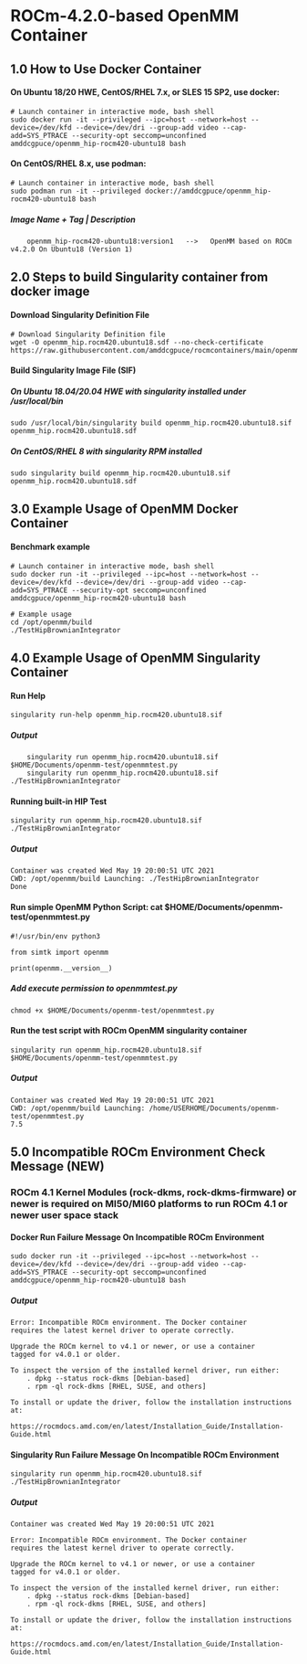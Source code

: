 # ROCm-4.2.0-based OpenMM Container

## 1.0 How to Use Docker Container
#### On Ubuntu 18/20 HWE, CentOS/RHEL 7.x, or SLES 15 SP2, use docker:
```
# Launch container in interactive mode, bash shell
sudo docker run -it --privileged --ipc=host --network=host --device=/dev/kfd --device=/dev/dri --group-add video --cap-add=SYS_PTRACE --security-opt seccomp=unconfined amddcgpuce/openmm_hip-rocm420-ubuntu18 bash
```
#### On CentOS/RHEL 8.x, use podman:
```
# Launch container in interactive mode, bash shell
sudo podman run -it --privileged docker://amddcgpuce/openmm_hip-rocm420-ubuntu18 bash
```
##### Image Name + Tag | Description
```
    openmm_hip-rocm420-ubuntu18:version1   -->   OpenMM based on ROCm v4.2.0 On Ubuntu18 (Version 1)
```

## 2.0 Steps to build Singularity container from docker image
#### Download Singularity Definition File
```
# Download Singularity Definition file
wget -O openmm_hip.rocm420.ubuntu18.sdf --no-check-certificate https://raw.githubusercontent.com/amddcgpuce/rocmcontainers/main/openmm/rocm420/ubuntu18/openmm_hip.rocm420.ubuntu18.sdf
```
#### Build Singularity Image File (SIF)
##### On Ubuntu 18.04/20.04 HWE with singularity installed under /usr/local/bin
```
sudo /usr/local/bin/singularity build openmm_hip.rocm420.ubuntu18.sif openmm_hip.rocm420.ubuntu18.sdf
```
##### On CentOS/RHEL 8 with singularity RPM installed
```
sudo singularity build openmm_hip.rocm420.ubuntu18.sif openmm_hip.rocm420.ubuntu18.sdf
```

## 3.0 Example Usage of OpenMM Docker Container
#### Benchmark example
```
# Launch container in interactive mode, bash shell
sudo docker run -it --privileged --ipc=host --network=host --device=/dev/kfd --device=/dev/dri --group-add video --cap-add=SYS_PTRACE --security-opt seccomp=unconfined amddcgpuce/openmm_hip-rocm420-ubuntu18 bash

# Example usage
cd /opt/openmm/build
./TestHipBrownianIntegrator 
```

## 4.0 Example Usage of OpenMM Singularity Container
#### Run Help
```
singularity run-help openmm_hip.rocm420.ubuntu18.sif
```
##### Output
```
    singularity run openmm_hip.rocm420.ubuntu18.sif $HOME/Documents/openmm-test/openmmtest.py
    singularity run openmm_hip.rocm420.ubuntu18.sif ./TestHipBrownianIntegrator
```
#### Running built-in HIP Test
```
singularity run openmm_hip.rocm420.ubuntu18.sif ./TestHipBrownianIntegrator
```
##### Output
```
Container was created Wed May 19 20:00:51 UTC 2021
CWD: /opt/openmm/build Launching: ./TestHipBrownianIntegrator
Done
```

#### Run simple OpenMM Python Script: cat $HOME/Documents/openmm-test/openmmtest.py
```
#!/usr/bin/env python3

from simtk import openmm

print(openmm.__version__)
```
##### Add execute permission to openmmtest.py
```
chmod +x $HOME/Documents/openmm-test/openmmtest.py
```
#### Run the test script with ROCm OpenMM singularity container
```
singularity run openmm_hip.rocm420.ubuntu18.sif $HOME/Documents/openmm-test/openmmtest.py
```
##### Output
```
Container was created Wed May 19 20:00:51 UTC 2021
CWD: /opt/openmm/build Launching: /home/USERHOME/Documents/openmm-test/openmmtest.py
7.5
```

## 5.0 Incompatible ROCm Environment Check Message (NEW)
### ROCm 4.1 Kernel Modules (rock-dkms, rock-dkms-firmware) or newer is required on MI50/MI60 platforms to run ROCm 4.1 or newer user space stack 

#### Docker Run Failure Message On Incompatible ROCm Environment
```
sudo docker run -it --privileged --ipc=host --network=host --device=/dev/kfd --device=/dev/dri --group-add video --cap-add=SYS_PTRACE --security-opt seccomp=unconfined amddcgpuce/openmm_hip-rocm420-ubuntu18 bash
```
##### Output
```
Error: Incompatible ROCm environment. The Docker container
requires the latest kernel driver to operate correctly.

Upgrade the ROCm kernel to v4.1 or newer, or use a container
tagged for v4.0.1 or older.

To inspect the version of the installed kernel driver, run either:
    . dpkg --status rock-dkms [Debian-based]
    . rpm -ql rock-dkms [RHEL, SUSE, and others]

To install or update the driver, follow the installation instructions at:
    https://rocmdocs.amd.com/en/latest/Installation_Guide/Installation-Guide.html
```

#### Singularity Run Failure Message On Incompatible ROCm Environment
```
singularity run openmm_hip.rocm420.ubuntu18.sif ./TestHipBrownianIntegrator
```
##### Output
```
Container was created Wed May 19 20:00:51 UTC 2021

Error: Incompatible ROCm environment. The Docker container
requires the latest kernel driver to operate correctly.

Upgrade the ROCm kernel to v4.1 or newer, or use a container
tagged for v4.0.1 or older.

To inspect the version of the installed kernel driver, run either:
    . dpkg --status rock-dkms [Debian-based]
    . rpm -ql rock-dkms [RHEL, SUSE, and others]

To install or update the driver, follow the installation instructions at:
    https://rocmdocs.amd.com/en/latest/Installation_Guide/Installation-Guide.html
```
